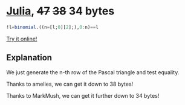 # [Julia][1], <s>47</s> <s>38</s> 34 bytes
    
```julia
!l=binomial.((n=[l;0][2];),0:n)==l
```    
[Try it online!][2]
    
## Explanation

We just generate the n-th row of the Pascal triangle and test equality.

Thanks to amelies, we can get it down to 38 bytes!

Thanks to MarkMush, we can get it further down to 34 bytes!
    
[1]: https://julialang.org/
[2]: https://tio.run/##VY7BCsMgEETv/kVuEaToJhpo8EtCDulhIcXaUlLo39td7SGLovNm0Zn7J@2b@5bSpXjb8/Oxb@nS9zkuabbrAuusjb1mHWMqGDt12Li4VR2OLsMCWECVA8uBFsPI4I2zvH21PFvBOG/A8hmqG9idDNBTzxuYaKCQMmBV2BJI1P@bpN/B1EXg/xVs64Gh8WBGCg5kTK2Yb1VqP/V67/lIucf@sFqf0UkEiYPEUaKXGE54HqDMQJmBMgNlBsoMDBInrcsP